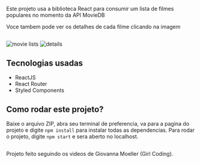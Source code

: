 Este projeto usa a biblioteca React para consumir um lista de filmes populares no momento da API MovieDB

Voce tambem pode ver os detalhes de cada filme clicando na imagem 

##
![movie lists](https://user-images.githubusercontent.com/69660147/161906269-62fc98a7-4855-4011-bfae-4c7774a5bcdf.gif)
![details](https://user-images.githubusercontent.com/69660147/161906370-d4051a6b-ec18-40c5-b074-79cca3487b02.gif)


## Tecnologias usadas
- ReactJS
- React Router
- Styled Components

## Como rodar este projeto?
Baixe o arquivo ZIP, abra seu terminal de preferencia, va para a pagina do projeto e digite `npm install` para instalar todas as dependencias. Para rodar o projeto, digite `npm start` e sera aberto no localhost.

##

Projeto feito seguindo os videos de Giovanna Moeller (Girl Coding).
